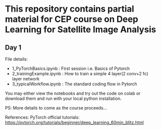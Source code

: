 # This repository contains partial material for CEP course on Deep Learning for Satellite Image Analysis

## Day 1

File details:
- 1_PyTorchBasics.ipynb : First session i.e. Basics of Pytorch
- 2_trainingExample.ipynb : How to train a simple 4 layer(2 conv+2 fc) layer network
- 3_typicalWorkflow.ipynb : The standard coding flow in Pytorch


You may either view the notebooks and try out the code on colab or download them and run with your local python installation.

PS: More details to come as the course proceeds...


References:
PyTorch official tutorials: https://pytorch.org/tutorials/beginner/deep_learning_60min_blitz.html
